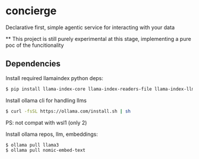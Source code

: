 # concierge
Declarative first, simple agentic service for interacting with your data

** This project is still purely experimental at this stage, implementing a pure poc of the funcitionality

## Dependencies 

Install required llamaindex python deps:

```bash
$ pip install llama-index-core llama-index-readers-file llama-index-llms-ollama llama-index-embeddings-huggingface llama-index-embeddings-ollama
```

Install ollama cli for handling llms

```bash
$ curl -fsSL https://ollama.com/install.sh | sh
```
PS: not compat with wsl1 (only 2)

Install ollama repos, llm, embeddings:

```bash
$ ollama pull llama3
$ ollama pull nomic-embed-text
```





